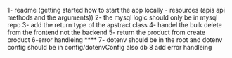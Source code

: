 1- readme (getting started how to start the app locally - resources (apis api methods and the arguments))
2- the mysql logic should only be in mysql repo
3- add the return type of the apstract class
4- handel the bulk delete from the frontend not the backend
5- return the product from create product
6-error handleing ****
7- dotenv should be in the root and dotenv config should be in config/dotenvConfig also db
8 add error handleing
